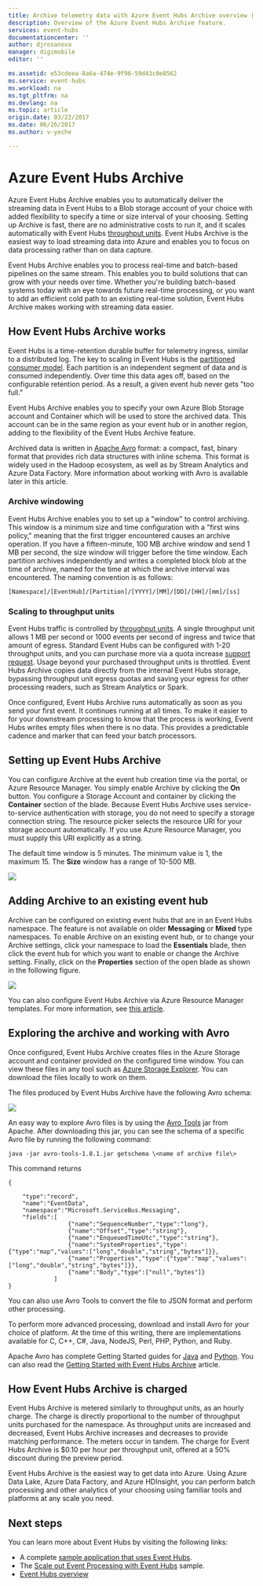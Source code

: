 ```yaml
---
title: Archive telemetry data with Azure Event Hubs Archive overview | Azure
description: Overview of the Azure Event Hubs Archive feature.
services: event-hubs
documentationcenter: ''
author: djrosanova
manager: digimobile
editor: ''

ms.assetid: e53cdeea-8a6a-474e-9f96-59d43c0e8562
ms.service: event-hubs
ms.workload: na
ms.tgt_pltfrm: na
ms.devlang: na
ms.topic: article
origin.date: 03/22/2017
ms.date: 06/26/2017
ms.author: v-yeche

---
```

# Azure Event Hubs Archive
Azure Event Hubs Archive enables you to automatically deliver the streaming data in Event Hubs to a Blob storage account of your choice with added flexibility to specify a time or size interval of your choosing. Setting up Archive is fast, there are no administrative costs to run it, and it scales automatically with Event Hubs [throughput units](event-hubs-features.md#capacity). Event Hubs Archive is the easiest way to load streaming data into Azure and enables you to focus on data processing rather than on data capture.

Event Hubs Archive enables you to process real-time and batch-based pipelines on the same stream. This enables you to build solutions that can grow with your needs over time. Whether you're building batch-based systems today with an eye towards future real-time processing, or you want to add an efficient cold path to an existing real-time solution, Event Hubs Archive makes working with streaming data easier.

## How Event Hubs Archive works
Event Hubs is a time-retention durable buffer for telemetry ingress, similar to a distributed log. The key to scaling in Event Hubs is the [partitioned consumer model](event-hubs-features.md#partitions). Each partition is an independent segment of data and is consumed independently. Over time this data ages off, based on the configurable retention period. As a result, a given event hub never gets "too full."

Event Hubs Archive enables you to specify your own Azure Blob Storage account and Container which will be used to store the archived data. This account can be in the same region as your event hub or in another region, adding to the flexibility of the Event Hubs Archive feature.

Archived data is written in [Apache Avro][Apache Avro] format: a compact, fast, binary format that provides rich data structures with inline schema. This format is widely used in the Hadoop ecosystem, as well as by Stream Analytics and Azure Data Factory. More information about working with Avro is available later in this article.

### Archive windowing
Event Hubs Archive enables you to set up a "window" to control archiving. This window is a minimum size and time configuration with a "first wins policy," meaning that the first trigger encountered causes an archive operation. If you have a fifteen-minute, 100 MB archive window and send 1 MB per second, the size window will trigger before the time window. Each partition archives independently and writes a completed block blob at the time of archive, named for the time at which the archive interval was encountered. The naming convention is as follows:

```
[Namespace]/[EventHub]/[Partition]/[YYYY]/[MM]/[DD]/[HH]/[mm]/[ss]
```

### Scaling to throughput units
Event Hubs traffic is controlled by [throughput units](event-hubs-features.md#capacity). A single throughput unit allows 1 MB per second or 1000 events per second of ingress and twice that amount of egress. Standard Event Hubs can be configured with 1-20 throughput units, and you can purchase more via a quota increase [support request][support request]. Usage beyond your purchased throughput units is throttled. Event Hubs Archive copies data directly from the internal Event Hubs storage, bypassing throughput unit egress quotas and saving your egress for other processing readers, such as Stream Analytics or Spark.

Once configured, Event Hubs Archive runs automatically as soon as you send your first event. It continues running at all times. To make it easier to for your downstream processing to know that the process is working, Event Hubs writes empty files when there is no data. This provides a predictable cadence and marker that can feed your batch processors.

## Setting up Event Hubs Archive
You can configure Archive at the event hub creation time via the portal, or Azure Resource Manager. You simply enable Archive by clicking the **On** button. You configure a Storage Account and container by clicking the **Container** section of the blade. Because Event Hubs Archive uses service-to-service authentication with storage, you do not need to specify a storage connection string. The resource picker selects the resource URI for your storage account automatically. If you use Azure Resource Manager, you must supply this URI explicitly as a string.

The default time window is 5 minutes. The minimum value is 1, the maximum 15. The **Size** window has a range of 10-500 MB.

![][1]

## Adding Archive to an existing event hub
Archive can be configured on existing event hubs that are in an Event Hubs namespace. The feature is not available on older **Messaging** or **Mixed** type namespaces. To enable Archive on an existing event hub, or to change your Archive settings, click your namespace to load the **Essentials** blade, then click the event hub for which you want to enable or change the Archive setting. Finally, click on the **Properties** section of the open blade as shown in the following figure.

![][2]

You can also configure Event Hubs Archive via Azure Resource Manager templates. For more information, see [this article](event-hubs-resource-manager-namespace-event-hub-enable-archive.md).

## Exploring the archive and working with Avro
Once configured, Event Hubs Archive creates files in the Azure Storage account and container provided on the configured time window. You can view these files in any tool such as [Azure Storage Explorer][Azure Storage Explorer]. You can download the files locally to work on them.

The files produced by Event Hubs Archive have the following Avro schema:

![][3]

An easy way to explore Avro files is by using the [Avro Tools][Avro Tools] jar from Apache. After downloading this jar, you can see the schema of a specific Avro file by running the following command:

```
java -jar avro-tools-1.8.1.jar getschema \<name of archive file\>
```

This command returns

```
{

    "type":"record",
    "name":"EventData",
    "namespace":"Microsoft.ServiceBus.Messaging",
    "fields":[
                 {"name":"SequenceNumber","type":"long"},
                 {"name":"Offset","type":"string"},
                 {"name":"EnqueuedTimeUtc","type":"string"},
                 {"name":"SystemProperties","type":{"type":"map","values":["long","double","string","bytes"]}},
                 {"name":"Properties","type":{"type":"map","values":["long","double","string","bytes"]}},
                 {"name":"Body","type":["null","bytes"]}
             ]
}
```

You can also use Avro Tools to convert the file to JSON format and perform other processing.

To perform more advanced processing, download and install Avro for your choice of platform. At the time of this writing, there are implementations available for C, C++, C\#, Java, NodeJS, Perl, PHP, Python, and Ruby.

Apache Avro has complete Getting Started guides for [Java][Java] and [Python][Python]. You can also read the [Getting Started with Event Hubs Archive](event-hubs-archive-python.md) article.

## How Event Hubs Archive is charged
Event Hubs Archive is metered similarly to throughput units, as an hourly charge. The charge is directly proportional to the number of throughput units purchased for the namespace. As throughput units are increased and decreased, Event Hubs Archive increases and decreases to provide matching performance. The meters occur in tandem. The charge for Event Hubs Archive is $0.10 per hour per throughput unit, offered at a 50% discount during the preview period.

Event Hubs Archive is the easiest way to get data into Azure. Using Azure Data Lake, Azure Data Factory, and Azure HDInsight, you can perform batch processing and other analytics of your choosing using familiar tools and platforms at any scale you need.

## Next steps
You can learn more about Event Hubs by visiting the following links:

* A complete [sample application that uses Event Hubs][sample application that uses Event Hubs].
* The [Scale out Event Processing with Event Hubs][Scale out Event Processing with Event Hubs] sample.
* [Event Hubs overview][Event Hubs overview]

[Apache Avro]: http://avro.apache.org/
[support request]: https://www.azure.cn/support/contact/
[1]: ./media/event-hubs-archive-overview/event-hubs-archive1.png
[2]: media/event-hubs-archive-overview/event-hubs-archive2.png
[Azure Storage Explorer]: http://azurestorageexplorer.codeplex.com/
[3]: ./media/event-hubs-archive-overview/event-hubs-archive3.png
[Avro Tools]: http://www-us.apache.org/dist/avro/avro-1.8.1/java/avro-tools-1.8.1.jar
[Java]: http://avro.apache.org/docs/current/gettingstartedjava.html
[Python]: http://avro.apache.org/docs/current/gettingstartedpython.html
[Event Hubs overview]: event-hubs-what-is-event-hubs.md
[sample application that uses Event Hubs]: https://code.msdn.microsoft.com/Service-Bus-Event-Hub-286fd097
[Scale out Event Processing with Event Hubs]: https://code.msdn.microsoft.com/Service-Bus-Event-Hub-45f43fc3
